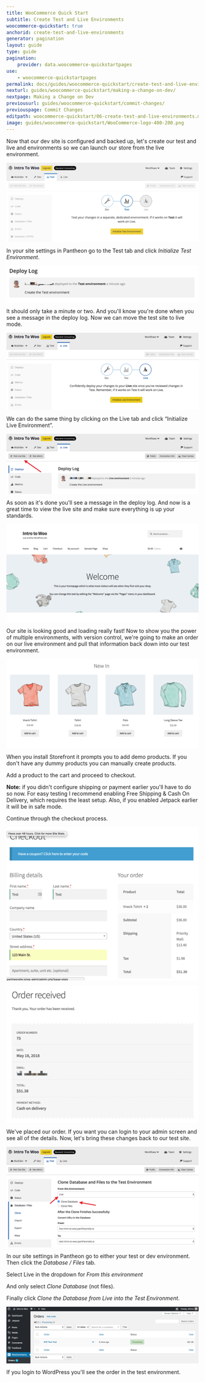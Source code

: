 ```yaml
---
title: WooCommerce Quick Start
subtitle: Create Test and Live Environments
woocommerce-quickstart: true
anchorid: create-test-and-live-environments
generator: pagination
layout: guide
type: guide
pagination:
    provider: data.woocommerce-quickstartpages
use:
    - woocommerce-quickstartpages
permalink: docs/guides/woocommerce-quickstart/create-test-and-live-environments/
nexturl: guides/woocommerce-quickstart/making-a-change-on-dev/
nextpage: Making a Change on Dev
previousurl: guides/woocommerce-quickstart/commit-changes/
previouspage: Commit Changes
editpath: woocommerce-quickstart/06-create-test-and-live-environments.md
image: guides/woocommerce-quickstart/WooCommerce-logo-400-200.png
---
```

Now that our dev site is configured and backed up, let's create our test and live and environments so we can launch our store from the live environment.

<p style="text-align:center;">
    <img align="center" src="/source/docs/assets/images/guides/woocommerce-quickstart/17-Pantheon-dashboard-initialize-test-environment.png" style="max-width:100%;" alt="Initializing the test environment">
</p>

In your site settings in Pantheon go to the Test tab and click _Initialize Test Environment_.

<p style="text-align:center;">
    <img align="center" src="/source/docs/assets/images/guides/woocommerce-quickstart/18-Pantheon-dashboard-test-environment-deploy-log.png" style="max-width:100%;" alt="Test environment deploy log">
</p>

It should only take a minute or two. And you'll know you're done when you see a message in the deploy log. Now we can move the test site to live mode.

<p style="text-align:center;">
    <img align="center" src="/source/docs/assets/images/guides/woocommerce-quickstart/19-Pantheon-dashboard-initialize-live-environment.png" style="max-width:100%;" alt="Initializing the live environment">
</p>

We can do the same thing by clicking on the Live tab and click “Initialize Live Environment”.

<p style="text-align:center;">
    <img align="center" src="/source/docs/assets/images/guides/woocommerce-quickstart/20-Pantheon-dashboard-visit-live-site.png" style="max-width:100%;" alt="Visit live site button on the Pantheon dashboard">
</p>

As soon as it's done you'll see a message in the deploy log. And now is a great time to view the live site and make sure everything is up your standards.

<p style="text-align:center;">
    <img align="center" src="/source/docs/assets/images/guides/woocommerce-quickstart/21-WooCommerce-front-page.png" style="max-width:100%;" alt="WooCommerce site home page">
</p>

Our site is looking good and loading really fast! Now to show you the power of multiple environments, with version control, we're going to make an order on our live environment and pull that information back down into our test environment.

<p style="text-align:center;">
    <img align="center" src="/source/docs/assets/images/guides/woocommerce-quickstart/22-WooCommerce-demo-products.png" style="max-width:100%;" alt="WooCommerce demo products on the site front end">
</p>

When you install Storefront it prompts you to add demo products. If you don't have any dummy products you can manually create products.

Add a product to the cart and proceed to checkout.

**Note:** if you didn't configure shipping or payment earlier you'll have to do so now. For easy testing I recommend enabling Free Shipping & Cash On Delivery, which requires the least setup. Also, if you enabled Jetpack earlier it will be in safe mode.

Continue through the checkout process.

<p style="text-align:center;">
    <img align="center" src="/source/docs/assets/images/guides/woocommerce-quickstart/23-WooCommerce-checkout.png" style="max-width:100%;" alt="WooCommerce checkout">
</p>

<p style="text-align:center;">
    <img align="center" src="/source/docs/assets/images/guides/woocommerce-quickstart/24-WooCommerce-order-received-thank-you-message.png
" style="max-width:100%;" alt="WooCommerce order received thank you message">
</p>

We've placed our order. If you want you can login to your admin screen and see all of the details. Now, let's bring these changes back to our test site.

<p style="text-align:center;">
    <img align="center" src="/source/docs/assets/images/guides/woocommerce-quickstart/25-Pantheon-dashboard-clone-database-files.png" style="max-width:100%;" alt="Cloning database and files on the Pantheon dashboard">
</p>

In our site settings in Pantheon go to either your test or dev environment. Then click the _Database / Files_ tab.

Select Live in the dropdown for _From this environment_

And only select _Clone Database_ (not files).

Finally click _Clone the Database from Live into the Test Environment_.

<p style="text-align:center;">
    <img align="center" src="/source/docs/assets/images/guides/woocommerce-quickstart/26-WooCommerce-dashboard-test-order.png" style="max-width:100%;" alt="A test order in the WooCommerce dashboard">
</p>

If you login to WordPress you'll see the order in the test environment.